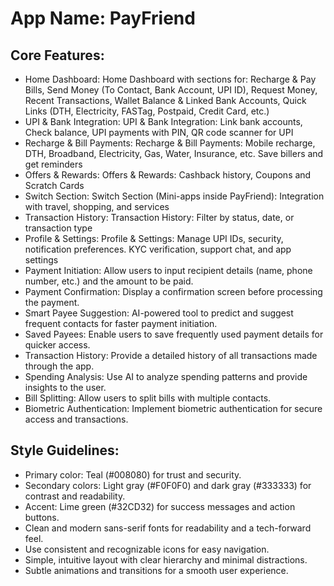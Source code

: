 # **App Name**: PayFriend

## Core Features:

- Home Dashboard: Home Dashboard with sections for: Recharge & Pay Bills, Send Money (To Contact, Bank Account, UPI ID), Request Money, Recent Transactions, Wallet Balance & Linked Bank Accounts, Quick Links (DTH, Electricity, FASTag, Postpaid, Credit Card, etc.)
- UPI & Bank Integration: UPI & Bank Integration: Link bank accounts, Check balance, UPI payments with PIN, QR code scanner for UPI
- Recharge & Bill Payments: Recharge & Bill Payments: Mobile recharge, DTH, Broadband, Electricity, Gas, Water, Insurance, etc. Save billers and get reminders
- Offers & Rewards: Offers & Rewards: Cashback history, Coupons and Scratch Cards
- Switch Section: Switch Section (Mini-apps inside PayFriend): Integration with travel, shopping, and services
- Transaction History: Transaction History: Filter by status, date, or transaction type
- Profile & Settings: Profile & Settings: Manage UPI IDs, security, notification preferences. KYC verification, support chat, and app settings
- Payment Initiation: Allow users to input recipient details (name, phone number, etc.) and the amount to be paid.
- Payment Confirmation: Display a confirmation screen before processing the payment.
- Smart Payee Suggestion: AI-powered tool to predict and suggest frequent contacts for faster payment initiation.
- Saved Payees: Enable users to save frequently used payment details for quicker access.
- Transaction History: Provide a detailed history of all transactions made through the app.
- Spending Analysis: Use AI to analyze spending patterns and provide insights to the user.
- Bill Splitting: Allow users to split bills with multiple contacts.
- Biometric Authentication: Implement biometric authentication for secure access and transactions.

## Style Guidelines:

- Primary color: Teal (#008080) for trust and security.
- Secondary colors: Light gray (#F0F0F0) and dark gray (#333333) for contrast and readability.
- Accent: Lime green (#32CD32) for success messages and action buttons.
- Clean and modern sans-serif fonts for readability and a tech-forward feel.
- Use consistent and recognizable icons for easy navigation.
- Simple, intuitive layout with clear hierarchy and minimal distractions.
- Subtle animations and transitions for a smooth user experience.